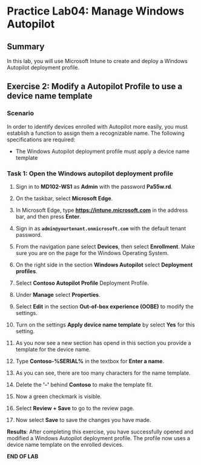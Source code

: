 # Practice Lab04: Manage Windows Autopilot

## Summary

In this lab, you will use Microsoft Intune to create and deploy a Windows Autopilot deployment profile.

## Exercise 2: Modify a Autopilot Profile to use a device name template

### Scenario

In order to identify devices enrolled with Autopilot more easily, you must establish a function to assign them a recognizable name.
The following specifications are required:

- The Windows Autopilot deployment profile must apply a device name template

### Task 1: Open the Windows autopilot deployment profile

1. Sign in to **MD102-WS1** as **Admin** with the password **Pa55w.rd**.

2. On the taskbar, select **Microsoft Edge**.

3. In Microsoft Edge, type **https://intune.microsoft.com** in the  address bar, and then press **Enter**. 

4. Sign in as **`admin@yourtenant.onmicrosoft.com`** with the default tenant password.

5. From the navigation pane select **Devices**, then select **Enrollment**. Make sure you are on the page for the Windows Operating System.

6. On the right side in the section **Windows Autopilot** select **Deployment profiles**.

7. Select **Contoso Autopilot Profile** Deployment Profile.

8. Under **Manage** select **Properties**.

9. Select **Edit** in the section **Out-of-box experience (OOBE)** to modify the settings.

10. Turn on the settings **Apply device name template** by select **Yes** for this setting.

11. As you now see a new section has opend in this section you provide a template for the device name.

12. Type **Contoso-%SERIAL%** in the textbox for **Enter a name**.

13. As you can see, there are too many characters for the name template.

14. Delete the **'-'** behind **Contoso** to make the template fit.

15. Now a green checkmark is visible.

16. Select **Review + Save** to go to the review page.

17. Now select **Save** to save the changes you have made.

**Results**: After completing this exercise, you have successfully opened and modified a Windows Autopilot deployment profile. The profile now uses a device name template on the enrolled devices.

**END OF LAB**